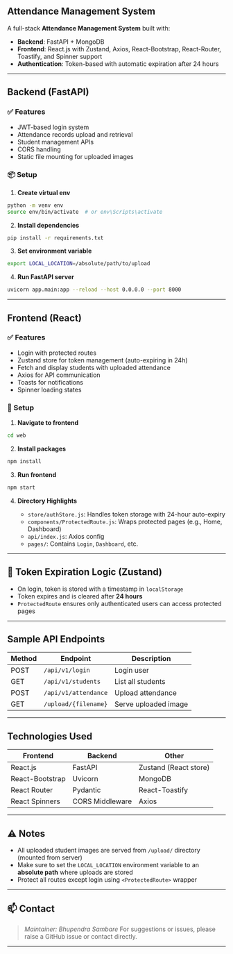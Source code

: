 ## Attendance Management System

A full-stack **Attendance Management System** built with:

* **Backend**: FastAPI + MongoDB
* **Frontend**: React.js with Zustand, Axios, React-Bootstrap, React-Router, Toastify, and Spinner support
* **Authentication**: Token-based with automatic expiration after 24 hours

---

## Backend (FastAPI)

### ✅ Features

* JWT-based login system
* Attendance records upload and retrieval
* Student management APIs
* CORS handling
* Static file mounting for uploaded images

### 📦 Setup

1. **Create virtual env**

```bash
python -m venv env
source env/bin/activate  # or env\Scripts\activate
```

2. **Install dependencies**

```bash
pip install -r requirements.txt
```

3. **Set environment variable**

```bash
export LOCAL_LOCATION=/absolute/path/to/upload
```

4. **Run FastAPI server**

```bash
uvicorn app.main:app --reload --host 0.0.0.0 --port 8000
```

---

## Frontend (React)

### ✅ Features

* Login with protected routes
* Zustand store for token management (auto-expiring in 24h)
* Fetch and display students with uploaded attendance
* Axios for API communication
* Toasts for notifications
* Spinner loading states

### 🚀 Setup

1. **Navigate to frontend**

```bash
cd web
```

2. **Install packages**

```bash
npm install
```

3. **Run frontend**

```bash
npm start
```

4. **Directory Highlights**

   * `store/authStore.js`: Handles token storage with 24-hour auto-expiry
   * `components/ProtectedRoute.js`: Wraps protected pages (e.g., Home, Dashboard)
   * `api/index.js`: Axios config
   * `pages/`: Contains `Login`, `Dashboard`, etc.

---

## 🔐 Token Expiration Logic (Zustand)

* On login, token is stored with a timestamp in `localStorage`
* Token expires and is cleared after **24 hours**
* `ProtectedRoute` ensures only authenticated users can access protected pages

---

## Sample API Endpoints

| Method | Endpoint             | Description          |
| ------ | -------------------- | -------------------- |
| POST   | `/api/v1/login`      | Login user           |
| GET    | `/api/v1/students`   | List all students    |
| POST   | `/api/v1/attendance` | Upload attendance    |
| GET    | `/upload/{filename}` | Serve uploaded image |

---

## Technologies Used

| Frontend        | Backend         | Other                 |
| --------------- | --------------- | --------------------- |
| React.js        | FastAPI         | Zustand (React store) |
| React-Bootstrap | Uvicorn         | MongoDB               |
| React Router    | Pydantic        | React-Toastify        |
| React Spinners  | CORS Middleware | Axios                 |


---

## ⚠️ Notes

* All uploaded student images are served from `/upload/` directory (mounted from server)
* Make sure to set the `LOCAL_LOCATION` environment variable to an **absolute path** where uploads are stored
* Protect all routes except login using `<ProtectedRoute>` wrapper

---

## 📫 Contact

> *Maintainer: Bhupendra Sambare*
> For suggestions or issues, please raise a GitHub issue or contact directly.

---
